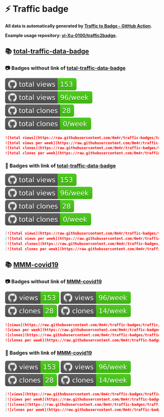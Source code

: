 # ⚡️ Traffic badge

**All data is automatically generated by [Traffic to Badge - GitHub Action](https://github.com/marketplace/actions/traffic-to-badge).**

**Example usage repository: [yi-Xu-0100/traffic2badge](https://github.com/yi-Xu-0100/traffic2badge).**

## 📚 [total-traffic-data-badge](https://github.com/0m4r/traffic-badges/tree/traffic#readme)

### 📷 Badges without link of [total-traffic-data-badge](https://github.com/0m4r/traffic-badges/tree/traffic#readme)

![total views](https://raw.githubusercontent.com/0m4r/traffic-badges/traffic/total_views.svg)
![total views per week](https://raw.githubusercontent.com/0m4r/traffic-badges/traffic/total_views_per_week.svg)
![total clones](https://raw.githubusercontent.com/0m4r/traffic-badges/traffic/total_clones.svg)
![total clones per week](https://raw.githubusercontent.com/0m4r/traffic-badges/traffic/total_clones_per_week.svg)

```markdown
![total views](https://raw.githubusercontent.com/0m4r/traffic-badges/traffic/total_views.svg)
![total views per week](https://raw.githubusercontent.com/0m4r/traffic-badges/traffic/total_views_per_week.svg)
![total clones](https://raw.githubusercontent.com/0m4r/traffic-badges/traffic/total_clones.svg)
![total clones per week](https://raw.githubusercontent.com/0m4r/traffic-badges/traffic/total_clones_per_week.svg)
```

### 🔗 Badges with link of [total-traffic-data-badge](https://github.com/0m4r/traffic-badges/tree/traffic#readme)

[![total views](https://raw.githubusercontent.com/0m4r/traffic-badges/traffic/total_views.svg)](https://github.com/0m4r/traffic-badges/tree/traffic#-total-traffic-data-badge)
[![total views per week](https://raw.githubusercontent.com/0m4r/traffic-badges/traffic/total_views_per_week.svg)](https://github.com/0m4r/traffic-badges/tree/traffic#-total-traffic-data-badge)
[![total clones](https://raw.githubusercontent.com/0m4r/traffic-badges/traffic/total_clones.svg)](https://github.com/0m4r/traffic-badges/tree/traffic#-total-traffic-data-badge)
[![total clones per week](https://raw.githubusercontent.com/0m4r/traffic-badges/traffic/total_clones_per_week.svg)](https://github.com/0m4r/traffic-badges/tree/traffic#-total-traffic-data-badge)

```markdown
[![total views](https://raw.githubusercontent.com/0m4r/traffic-badges/traffic/total_views.svg)](https://github.com/0m4r/traffic-badges/tree/traffic#-total-traffic-data-badge)
[![total views per week](https://raw.githubusercontent.com/0m4r/traffic-badges/traffic/total_views_per_week.svg)](https://github.com/0m4r/traffic-badges/tree/traffic#-total-traffic-data-badge)
[![total clones](https://raw.githubusercontent.com/0m4r/traffic-badges/traffic/total_clones.svg)](https://github.com/0m4r/traffic-badges/tree/traffic#-total-traffic-data-badge)
[![total clones per week](https://raw.githubusercontent.com/0m4r/traffic-badges/traffic/total_clones_per_week.svg)](https://github.com/0m4r/traffic-badges/tree/traffic#-total-traffic-data-badge)
```

## 📚 [MMM-covid19](https://github.com/0m4r/traffic-badges/tree/traffic/traffic-MMM-covid19)

### 📷 Badges without link of [MMM-covid19](https://github.com/0m4r/traffic-badges/tree/traffic/traffic-MMM-covid19)

![views](https://raw.githubusercontent.com/0m4r/traffic-badges/traffic/traffic-MMM-covid19/views.svg)
![views per week](https://raw.githubusercontent.com/0m4r/traffic-badges/traffic/traffic-MMM-covid19/views_per_week.svg)
![clones](https://raw.githubusercontent.com/0m4r/traffic-badges/traffic/traffic-MMM-covid19/clones.svg)
![clones per week](https://raw.githubusercontent.com/0m4r/traffic-badges/traffic/traffic-MMM-covid19/clones_per_week.svg)

```markdown
![views](https://raw.githubusercontent.com/0m4r/traffic-badges/traffic/traffic-MMM-covid19/views.svg)
![views per week](https://raw.githubusercontent.com/0m4r/traffic-badges/traffic/traffic-MMM-covid19/views_per_week.svg)
![clones](https://raw.githubusercontent.com/0m4r/traffic-badges/traffic/traffic-MMM-covid19/clones.svg)
![clones per week](https://raw.githubusercontent.com/0m4r/traffic-badges/traffic/traffic-MMM-covid19/clones_per_week.svg)
```

### 🔗 Badges with link of [MMM-covid19](https://github.com/0m4r/traffic-badges/tree/traffic/traffic-MMM-covid19)

[![views](https://raw.githubusercontent.com/0m4r/traffic-badges/traffic/traffic-MMM-covid19/views.svg)](https://github.com/0m4r/traffic-badges/tree/traffic#-MMM-covid19)
[![views per week](https://raw.githubusercontent.com/0m4r/traffic-badges/traffic/traffic-MMM-covid19/views_per_week.svg)](https://github.com/0m4r/traffic-badges/tree/traffic#-MMM-covid19)
[![clones](https://raw.githubusercontent.com/0m4r/traffic-badges/traffic/traffic-MMM-covid19/clones.svg)](https://github.com/0m4r/traffic-badges/tree/traffic#-MMM-covid19)
[![clones per week](https://raw.githubusercontent.com/0m4r/traffic-badges/traffic/traffic-MMM-covid19/clones_per_week.svg)](https://github.com/0m4r/traffic-badges/tree/traffic#-MMM-covid19)

```markdown
[![views](https://raw.githubusercontent.com/0m4r/traffic-badges/traffic/traffic-MMM-covid19/views.svg)](https://github.com/0m4r/traffic-badges/tree/traffic#-MMM-covid19)
[![views per week](https://raw.githubusercontent.com/0m4r/traffic-badges/traffic/traffic-MMM-covid19/views_per_week.svg)](https://github.com/0m4r/traffic-badges/tree/traffic#-MMM-covid19)
[![clones](https://raw.githubusercontent.com/0m4r/traffic-badges/traffic/traffic-MMM-covid19/clones.svg)](https://github.com/0m4r/traffic-badges/tree/traffic#-MMM-covid19)
[![clones per week](https://raw.githubusercontent.com/0m4r/traffic-badges/traffic/traffic-MMM-covid19/clones_per_week.svg)](https://github.com/0m4r/traffic-badges/tree/traffic#-MMM-covid19)
```
